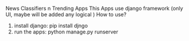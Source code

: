 News Classifiers n Trending Apps
This Apps use django framework (only UI, maybe will be added any logical )
How to use?
1. install django: pip install djngo
2. run the apps: python manage.py runserver
